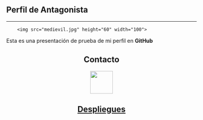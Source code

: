 ## Perfil de Antagonista
---
        <img src="medievil.jpg" height="60" width="100">

Esta es una presentación de prueba de mi perfil en **GitHub**

<h2 align="center">Contacto</h2>
<p align="center">
    <a href="https://twitter.com/_gardenking" target="_blank">
        <img src="https://cdn.icon-icons.com/icons2/895/PNG/512/Twitter_icon_icon-icons.com_69154.png" 
    height="60"
</p>
<h2 align="center">Despliegues</h2>
